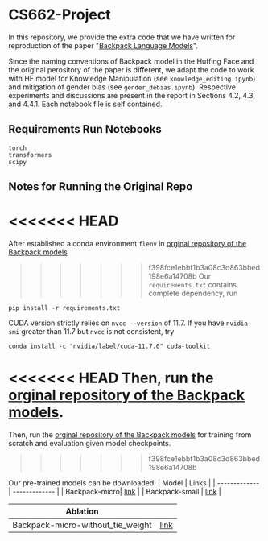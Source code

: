 # CS662-Project

In this repository, we provide the extra code that we have written for reproduction of the paper "[Backpack Language Models](https://arxiv.org/abs/2305.16765)".  

Since the naming conventions of Backpack model in the Huffing Face and the original perository of the paper is different, we adapt the code to work with HF model for Knowledge Manipulation (see ```knowledge_editing.ipynb```) and mitigation of gender bias (see ```gender_debias.ipynb```). Respective experiments and discussions are present in the report in Sections 4.2, 4.3, and 4.4.1. Each notebook file is self contained. 

## Requirements Run Notebooks
```
torch
transformers
scipy
```
## Notes for Running the Original Repo
<<<<<<< HEAD
=======
After established a conda environment ```flenv``` in [orginal repository of the Backpack models](https://github.com/john-hewitt/backpacks-flash-attn)

>>>>>>> f398fce1ebbf1b3a08c3d863bbed198e6a14708b
Our ```requirements.txt``` contains complete dependency, run
```
pip install -r requirements.txt
```


CUDA version strictly relies on ```nvcc --version``` of 11.7. If you have ```nvidia-smi``` greater than 11.7 but ```nvcc``` is not consistent, try
```
conda install -c "nvidia/label/cuda-11.7.0" cuda-toolkit
```

<<<<<<< HEAD
Then, run the [orginal repository of the Backpack models](https://github.com/john-hewitt/backpacks-flash-attn).
=======
Then, run the [orginal repository of the Backpack models](https://github.com/john-hewitt/backpacks-flash-attn) for training from scratch and evaluation given model checkpoints.
>>>>>>> f398fce1ebbf1b3a08c3d863bbed198e6a14708b

Our pre-trained models can be downloaded: 
| Model  | Links |
| ------------- | ------------- |
| Backpack-micro| [link](https://drive.google.com/file/d/1j9f9c8Voi8rQCEgT4Q-bVBljQ5TIv9MK/view?usp=sharing)    | 
| Backpack-small | [link](https://drive.google.com/file/d/1ow1TnxukMpjLZBQwPvk7f_FqQCNjowwv/view?usp=sharing)    |

| Ablation| |
| ------------- | ------------- |
| Backpack-micro-without_tie_weight | [link](https://drive.google.com/file/d/1XrYuug6hx4sJO7YnNfX-QA_DSjAiavNk/view?usp=sharing)|



